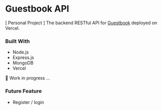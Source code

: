 # Guestbook API

[ Personal Project ] The backend RESTful API for [Guestbook](https://github.com/huxxhu/guestbook-ui.git) deployed on Vercel.

### Built With

- Node.js
- Express.js
- MongoDB
- Vercel

🚧 Work in progress ...

### Future Feature

- Register / login
